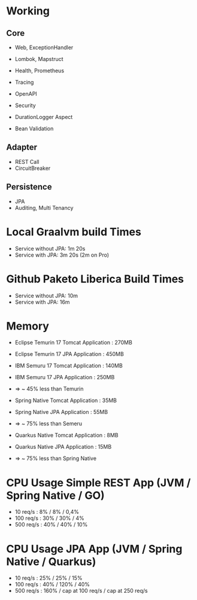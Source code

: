 # Working
## Core
- Web, ExceptionHandler
- Lombok, Mapstruct

- Health, Prometheus
- Tracing
- OpenAPI

- Security
- DurationLogger Aspect
- Bean Validation

## Adapter
- REST Call
- CircuitBreaker

## Persistence
- JPA
- Auditing, Multi Tenancy
 
# Local Graalvm build Times 
- Service without JPA: 1m 20s 
- Service with JPA: 3m 20s (2m on Pro)

# Github Paketo Liberica Build Times
- Service without JPA: 10m
- Service with JPA: 16m
                              
# Memory
- Eclipse Temurin 17 Tomcat Application : 270MB 
- Eclipse Temurin 17 JPA Application    : 450MB

- IBM Semuru 17 Tomcat Application      : 140MB
- IBM Semuru 17 JPA Application         : 250MB
- => ~ 45% less than Temurin

- Spring Native Tomcat Application      : 35MB
- Spring Native JPA Application         : 55MB
- => ~ 75% less than Semeru

- Quarkus Native Tomcat Application     : 8MB
- Quarkus Native JPA Application        : 15MB
- => ~ 75% less than Spring Native
        
# CPU Usage Simple REST App (JVM / Spring Native / GO)
- 10 req/s :  8%  / 8%  / 0,4%
- 100 req/s : 30% / 30% / 4%
- 500 req/s : 40% / 40% / 10%

# CPU Usage JPA App (JVM / Spring Native / Quarkus)
- 10 req/s  : 25% / 25% / 15%
- 100 req/s : 40% / 120% / 40%
- 500 req/s : 160% / cap at 100 req/s / cap at 250 req/s